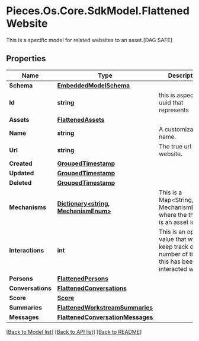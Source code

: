 # Pieces.Os.Core.SdkModel.FlattenedWebsite
This is a specific model for related websites to an asset.[DAG SAFE]

## Properties

Name | Type | Description | Notes
------------ | ------------- | ------------- | -------------
**Schema** | [**EmbeddedModelSchema**](EmbeddedModelSchema.md) |  | [optional] 
**Id** | **string** | this is aspecific uuid that represents | 
**Assets** | [**FlattenedAssets**](FlattenedAssets.md) |  | [optional] 
**Name** | **string** | A customizable name. | 
**Url** | **string** | The true url or the website. | 
**Created** | [**GroupedTimestamp**](GroupedTimestamp.md) |  | 
**Updated** | [**GroupedTimestamp**](GroupedTimestamp.md) |  | 
**Deleted** | [**GroupedTimestamp**](GroupedTimestamp.md) |  | [optional] 
**Mechanisms** | [**Dictionary&lt;string, MechanismEnum&gt;**](MechanismEnum.md) | This is a Map&lt;String, MechanismEnum&gt; where the the key is an asset id. | [optional] 
**Interactions** | **int** | This is an optional value that will keep track of the number of times this has been interacted with. | [optional] 
**Persons** | [**FlattenedPersons**](FlattenedPersons.md) |  | [optional] 
**Conversations** | [**FlattenedConversations**](FlattenedConversations.md) |  | [optional] 
**Score** | [**Score**](Score.md) |  | [optional] 
**Summaries** | [**FlattenedWorkstreamSummaries**](FlattenedWorkstreamSummaries.md) |  | [optional] 
**Messages** | [**FlattenedConversationMessages**](FlattenedConversationMessages.md) |  | [optional] 

[[Back to Model list]](../README.md#documentation-for-models) [[Back to API list]](../README.md#documentation-for-api-endpoints) [[Back to README]](../README.md)

